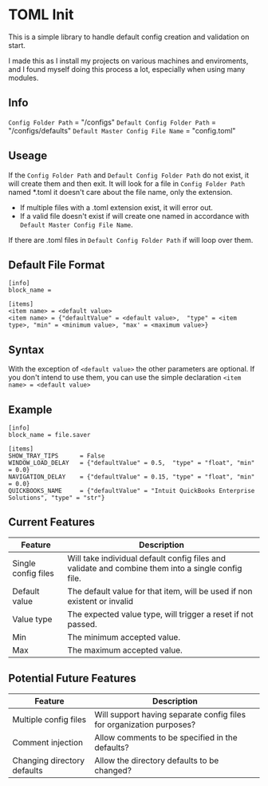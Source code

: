 # TOML Init
This is a simple library to handle default config creation and validation on start.

I made this as I install my projects on various machines and enviroments, and I found myself doing this process a lot, especially when using many modules. 

## Info
`Config Folder Path` = "/configs"
`Default Config Folder Path` = "/configs/defaults"
`Default Master Config File Name` = "config.toml"

## Useage
If the `Config Folder Path` and `Default Config Folder Path` do not exist, it will create them and then exit.
It will look for a file in `Config Folder Path` named *.toml it doesn't care about the file name, only the extension.
 - If multiple files with a .toml extension exist, it will error out.
 - If a valid file doesn't exist if will create one named in accordance with `Default Master Config File Name`.

If there are .toml files in `Default Config Folder Path` if will loop over them.

## Default File Format
```
[info]
block_name = 

[items]
<item name> = <default value>
<item name> = {"defaultValue" = <default value>,  "type" = <item type>, "min" = <minimum value>, "max' = <maximum value>}
```

## Syntax
With the exception of `<default value>` the other parameters are optional. If you don't intend to use them, you can use the simple declaration `<item name> = <default value>`

## Example
```
[info]
block_name = file.saver

[items]
SHOW_TRAY_TIPS      = False
WINDOW_LOAD_DELAY   = {"defaultValue" = 0.5,  "type" = "float", "min" = 0.0}
NAVIGATION_DELAY    = {"defaultValue" = 0.15, "type" = "float", "min" = 0.0}
QUICKBOOKS_NAME     = {"defaultValue" = "Intuit QuickBooks Enterprise Solutions", "type" = "str"}
```


## Current Features
| Feature             | Description                                                                                        |
|---------------------|----------------------------------------------------------------------------------------------------|
| Single config files | Will take individual default config files and validate and combine them into a single config file. |
| Default value       | The default value for that item, will be used if non existent or invalid                           |
| Value type          | The expected value type, will trigger a reset if not passed.                                       |
| Min                 | The minimum accepted value.                                                                        |
| Max                 | The maximum accepted value.                                                                        |


## Potential Future Features
| Feature                     | Description                                                          |
|-----------------------------|----------------------------------------------------------------------|
| Multiple config files       | Will support having separate config files for organization purposes? |
| Comment injection           | Allow comments to be specified in the defaults?                      |
| Changing directory defaults | Allow the directory defaults to be changed?                          |
